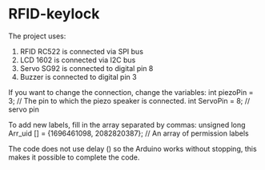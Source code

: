 # RFID-keylock
The project uses:
1) RFID RC522 is connected via SPI bus
2) LCD 1602 is connected via I2C bus
3) Servo SG92 is connected to digital pin 8
4) Buzzer is connected to digital pin 3

If you want to change the connection, change the variables:
int piezoPin = 3; // The pin to which the piezo speaker is connected.
int ServoPin = 8; // servo pin

To add new labels, fill in the array separated by commas:
unsigned long Arr_uid [] = {1696461098, 2082820387}; // An array of permission labels

The code does not use delay () so the Arduino works without stopping, this makes it possible to complete the code.
